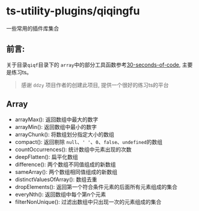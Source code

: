 # ts-utility-plugins/qiqingfu

一些常用的插件库集合

## 前言:
关于目录`qiqf`目录下的 `array`中的部分工具函数参考[30-seconds-of-code](https://github.com/30-seconds/30-seconds-of-code), 主要是练习ts。

> 感谢 `ddzy` 项目作者的创建此项目, 提供一个很好的练习ts的平台


## Array

 - arrayMax(): 返回数组中最大的数字
 - arrayMin(): 返回数组中最小的数字
 - arrayChunk(): 将数组划分指定大小的数组
 - compact(): 返回剔除 `null`、`' '`、`0`、`false`、`undefined`的数组
 - countOccurrences(): 统计数组中元素出现的次数
 - deepFlatten(): 扁平化数组
 - difference(): 两个数组不同值组成的新数组
 - sameArray(): 两个数组相同值组成的新数组
 - distinctValuesOfArray(): 数组去重
 - dropElements(): 返回第一个符合条件元素的后面所有元素组成的集合
 - everyNth(): 返回数组中每个第n个元素
 - filterNonUnique(): 过滤出数组中只出现一次的元素组成的集合

